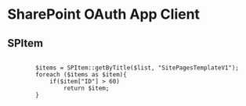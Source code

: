 # SharePoint OAuth App Client
 
## SPItem

```

        $items = SPItem::getByTitle($list, "SitePagesTemplateV1");
        foreach ($items as $item){
            if($item["ID"] > 60)
                return $item;
        }
        
```
